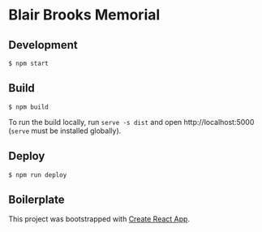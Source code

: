 # Blair Brooks Memorial

## Development

`$ npm start`

## Build

`$ npm build`

To run the build locally, run `serve -s dist` and open http://localhost:5000 (`serve` must be installed globally).

## Deploy

`$ npm run deploy`

## Boilerplate

This project was bootstrapped with [Create React App](https://github.com/facebook/create-react-app).
